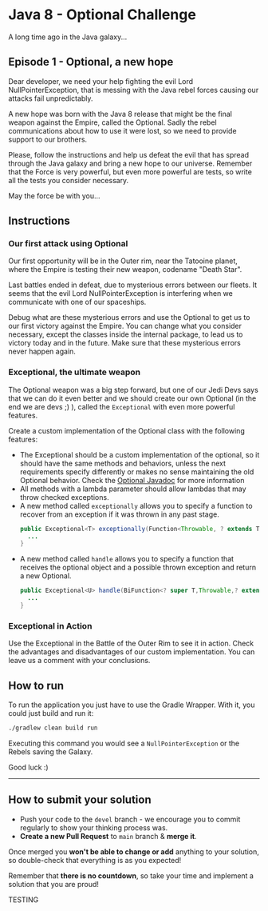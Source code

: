 # Java 8 - Optional Challenge

A long time ago in the Java galaxy...

## Episode 1 - Optional, a new hope

Dear developer, we need your help fighting the evil Lord NullPointerException, that is messing with the Java rebel forces causing our attacks fail unpredictably. 

A new hope was born with the Java 8 release that might be the final weapon against the Empire, called the Optional. Sadly the rebel communications about how to use it were lost, so we need to provide support to our brothers.

Please, follow the instructions and help us defeat the evil that has spread through the Java galaxy and bring a new hope to our universe. Remember that the Force is very powerful, but even more powerful are tests, so write all the tests you consider necessary.

May the force be with you...

## Instructions

### Our first attack using Optional

Our first opportunity will be in the Outer rim, near the Tatooine planet, where the Empire is testing their new weapon, codename "Death Star".

Last battles ended in defeat, due to mysterious errors between our fleets. It seems that the evil Lord NullPointerException is interfering when we communicate with one of our spaceships.

Debug what are these mysterious errors and use the Optional to get us to our first victory against the Empire. You can change what you consider necessary, except the classes inside the internal package, to lead us to victory today and in the future. Make sure that these mysterious errors never happen again. 

### Exceptional, the ultimate weapon

The Optional weapon was a big step forward, but one of our Jedi Devs says that we can do it even better and we should create our own Optional (in the end we are devs ;) ), called the `Exceptional` with even more powerful features.

Create a custom implementation of the Optional class with the following features:
- The Exceptional should be a custom implementation of the optional, so it should have the same methods and behaviors, unless the next requirements specify differently or makes no sense maintaining the old Optional behavior. Check the [Optional Javadoc](https://docs.oracle.com/javase/8/docs/api/java/util/Optional.html) for more information
- All methods with a lambda parameter should allow lambdas that may throw checked exceptions.
- A new method called `exceptionally` allows you to specify a function to recover from an exception if it was thrown in any past stage.
  ```java
  public Exceptional<T> exceptionally(Function<Throwable, ? extends T> fn) {
    ...
  }
  ```
- A new method called `handle` allows you to specify a function that receives the optional object and a possible thrown exception and return a new Optional.
  ```java
  public Exceptional<U> handle(BiFunction<? super T,Throwable,? extends U> fn) {
    ...
  }
  ```
  
### Exceptional in Action

Use the Exceptional in the Battle of the Outer Rim to see it in action. Check the advantages and disadvantages of our custom implementation. You can leave us a comment with your conclusions.

## How to run
To run the application you just have to use the Gradle Wrapper. 
With it, you could just build and run it:
```bash
./gradlew clean build run
```

Executing this command you would see a `NullPointerException` or the Rebels saving the Galaxy. 

Good luck :)

---

## How to submit your solution

* Push your code to the `devel` branch - we encourage you to commit regularly to show your thinking process was.
* **Create a new Pull Request** to `main` branch & **merge it**.

Once merged you **won't be able to change or add** anything to your solution, so double-check that everything is as
you expected!

Remember that **there is no countdown**, so take your time and implement a solution that you are proud!

TESTING
